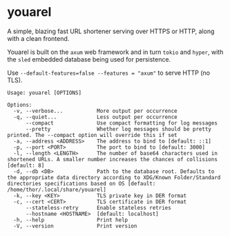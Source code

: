 # youarel
A simple, blazing fast URL shortener serving over HTTPS or HTTP, along with a clean frontend.

Youarel is built on the `axum` web framework and in turn `tokio` and `hyper`, with the `sled` embedded database being used for persistence.

Use `--default-features=false --features = "axum"` to serve HTTP (no TLS).



```
Usage: youarel [OPTIONS]

Options:
  -v, --verbose...           More output per occurrence
  -q, --quiet...             Less output per occurrence
      --compact              Use compact formatting for log messages
      --pretty               Whether log messages should be pretty printed. The --compact option will override this if set
  -a, --address <ADDRESS>    The address to bind to [default: ::1]
  -p, --port <PORT>          The port to bind to [default: 3000]
  -l, --length <LENGTH>      The number of base64 characters used in shortened URLs. A smaller number increases the chances of collisions [default: 8]
  -d, --db <DB>              Path to the database root. Defaults to the appropriate data directory according to XDG/Known Folder/Standard directories specifications based on OS [default: /home/thor/.local/share/youarel]
  -k, --key <KEY>            TLS private key in DER format
  -c, --cert <CERT>          TLS certificate in DER format
      --stateless-retry      Enable stateless retries
      --hostname <HOSTNAME>  [default: localhost]
  -h, --help                 Print help
  -V, --version              Print version
  ```
